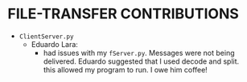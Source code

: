 # FILE-TRANSFER CONTRIBUTIONS 

*   `ClientServer.py` 
    * Eduardo Lara: 
        - had issues with my `fServer.py`.  Messages were not being delivered.  Eduardo suggested that I used decode and split.  
        this allowed my program to run.  I owe him coffee!